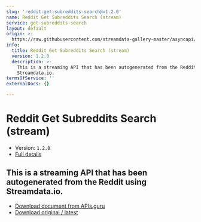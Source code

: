 ```yaml
---
slug: 'reddit:get-subreddits-search@v1.2.0'
name: Reddit Get Subreddits Search (stream)
service: get-subreddits-search
layout: default
origin: >-
  https://raw.githubusercontent.com/streamdata-gallery-master/asyncapi/master/_listings/reddit/reddit-get-subreddits-search-stream-async.md
info:
  title: Reddit Get Subreddits Search (stream)
  version: 1.2.0
  description: >-
    This is a streaming API that has been autogenerated from the Reddit using
    Streamdata.io.
termsOfService: ''
externalDocs: {}

---
```

# Reddit Get Subreddits Search (stream)

* Version: `1.2.0`
* [Full details](../html/reddit:get-subreddits-search@v1.2.0.html)




## This is a streaming API that has been autogenerated from the Reddit using Streamdata.io.



* [Download document from APIs.guru](https://raw.githubusercontent.com/APIs-guru/asyncapi-directory/master/docs/APIs/reddit%3Aget-subreddits-search%40v1.2.0.yaml)
* [Download original / latest](https://raw.githubusercontent.com/streamdata-gallery-master/asyncapi/master/_listings/reddit/reddit-get-subreddits-search-stream-async.md)

<script type="application/ld+json">
{
  "@context": "http://schema.org/",
  "@type": "WebAPI",
  "description": "This is a streaming API that has been autogenerated from the Reddit using Streamdata.io.",
  "documentation": "",

  "name": "Reddit Get Subreddits Search (stream)"
}
</script>
